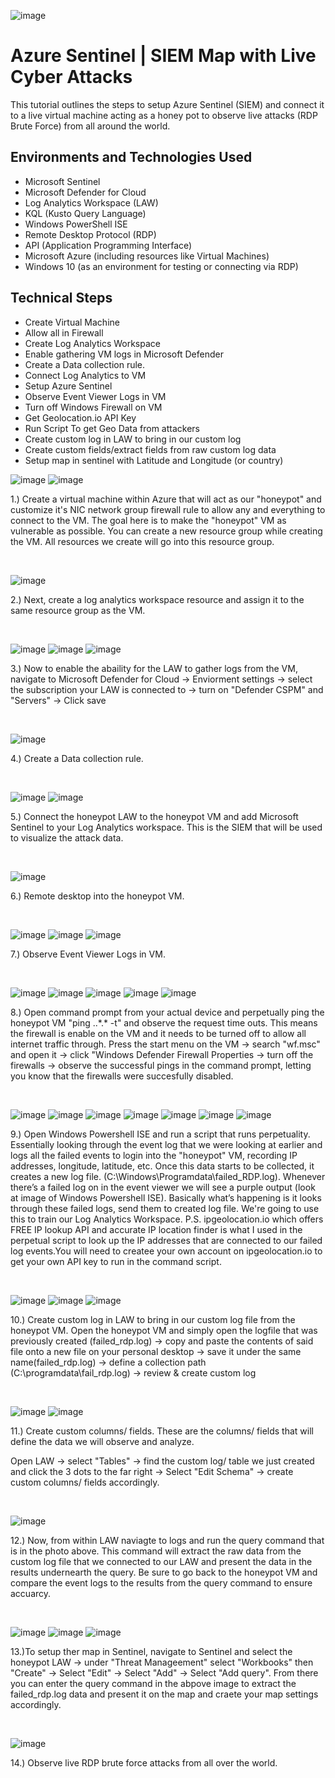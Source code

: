 <p align="center">
  
![image](https://github.com/user-attachments/assets/680b2427-2b78-43ac-b846-602246e928b9)
</p>

<h1>Azure Sentinel | SIEM Map with Live Cyber Attacks</h1>
This tutorial outlines the steps to setup Azure Sentinel (SIEM) and connect it to a live virtual machine acting as a honey pot to observe live attacks (RDP Brute Force) from all around the world.<br />

<h2>Environments and Technologies Used</h2>

- Microsoft Sentinel
- Microsoft Defender for Cloud
- Log Analytics Workspace (LAW)
- KQL (Kusto Query Language)
- Windows PowerShell ISE
- Remote Desktop Protocol (RDP)
- API (Application Programming Interface)
- Microsoft Azure (including resources like Virtual Machines)
- Windows 10 (as an environment for testing or connecting via RDP)

<h2>Technical Steps</h2>

-  Create Virtual Machine
-  Allow all in Firewall
-  Create Log Analytics Workspace
-  Enable gathering VM logs in Microsoft Defender
-  Create a Data collection rule.
-  Connect Log Analytics to VM
-  Setup Azure Sentinel
-  Observe Event Viewer Logs in VM
-  Turn off Windows Firewall on VM
-  Get Geolocation.io API Key
-  Run Script To get Geo Data from attackers
-  Create custom log in LAW to bring in our custom log
-  Create custom fields/extract fields from raw custom log data
-  Setup map in sentinel with Latitude and Longitude (or country)

<p>
  
![image](https://github.com/user-attachments/assets/4aa31c42-415c-456a-9987-9b75dd5c6938) ![image](https://github.com/user-attachments/assets/ece9c0d8-5742-4393-9d7c-59778bfaaba4)
</p>
<p>
1.) Create a virtual machine within Azure that will act as our "honeypot" and customize it's NIC network group firewall rule to allow any and everything to connect to the VM. The goal here is to make the "honeypot" VM as vulnerable as possible. You can create a new resource group while creating the VM. All resources we create will go into this resource group.
</p>
<br />

<p>
  
![image](https://github.com/user-attachments/assets/098fe3fc-3bcc-4fae-8245-52fe1b955851)
</p>
<p>
2.) Next, create a log analytics workspace resource and assign it to the same resource group as the VM.
</p>
<br />

<p>
  
![image](https://github.com/user-attachments/assets/b44a431c-250f-4bb4-8640-58aa1d43c09c) ![image](https://github.com/user-attachments/assets/5fa0e71a-07e5-4cf7-81f3-fa9edf934444) ![image](https://github.com/user-attachments/assets/1eef6856-70c6-4634-9d4c-9f3ccff0be49)
</p>
<p>
3.)  Now to enable the abaility for the LAW to gather logs from the VM, navigate to Microsoft Defender for Cloud -> Enviorment settings -> select the subscription your LAW is connected to -> turn on "Defender CSPM" and "Servers" -> Click save
</p>
<br />

<p>

![image](https://github.com/user-attachments/assets/1363defe-21f3-45b4-9592-fe73f1ac7538)
</p>
<p>
4.) Create a Data collection rule.
</p>
<br />

<p>
  
![image](https://github.com/user-attachments/assets/8258d097-ac7f-46ec-b309-94103297ac39) ![image](https://github.com/user-attachments/assets/c81c7831-fe5c-41f2-8521-2365a1d9d83f)
</p>
<p>
5.) Connect the honeypot LAW to the honeypot VM and add Microsoft Sentinel to your Log Analytics workspace. This is the SIEM that will be used to visualize the attack data.
</p>
<br />

<p>
  
![image](https://github.com/user-attachments/assets/8b787ad8-49c2-4dc0-8357-e0b5e2dca021)
</p>
<p>
6.) Remote desktop into the honeypot VM.
</p>
<br />

<p>
  
![image](https://github.com/user-attachments/assets/4f635fbe-3944-4b45-a32d-27320bb1106e) ![image](https://github.com/user-attachments/assets/10ecd0aa-aec1-4644-b47c-e85cc3e76ef1) ![image](https://github.com/user-attachments/assets/7a0864cc-0ac2-4be0-8522-852e683a4b31)
</p>
<p>
7.) Observe Event Viewer Logs in VM.
</p>
<br />

<p>
  
![image](https://github.com/user-attachments/assets/5c547771-9a54-4300-b30b-70098472cc88) ![image](https://github.com/user-attachments/assets/31f1dae9-9725-4eaf-b2bf-001f165d0316) ![image](https://github.com/user-attachments/assets/3e27957e-8569-4cb4-a919-e4eade086e4f) ![image](https://github.com/user-attachments/assets/bf41e6ca-d7f7-475b-8733-05f0f86edc4e) ![image](https://github.com/user-attachments/assets/0fb082c9-7076-4b3a-9692-075ed10b6b5b)
</p>
<p>
8.) Open command prompt from your actual device and perpetually ping the honeypot VM "ping ..*.* -t" and observe the request time outs. This means the firewall is enable on the VM and it needs to be turned off to allow all internet traffic through.  Press the start menu on the VM -> search "wf.msc" and open it -> click "Windows Defender Firewall Properties -> turn off the firewalls -> observe the successful pings in the command prompt, letting you know that the firewalls were succesfully disabled.
</p>
<br />

<p>

![image](https://github.com/user-attachments/assets/5dc66f0a-c08f-4900-bb6a-3424192eed36) ![image](https://github.com/user-attachments/assets/e0d37289-ee9c-4712-87cb-5dd0f98fbf3a) ![image](https://github.com/user-attachments/assets/c8226abe-38c1-4b35-afcc-357903544f50) ![image](https://github.com/user-attachments/assets/1fc265be-21bf-4ad2-87d0-dc1b12f83d8a) ![image](https://github.com/user-attachments/assets/cfbee080-dad6-4173-8cca-bda69873e102) ![image](https://github.com/user-attachments/assets/54b5453d-4c26-4e01-aa3b-4e97a5328189) ![image](https://github.com/user-attachments/assets/3af96167-9a0d-4e2a-b35d-1786a3b50275)

</p>
<p>
9.) Open Windows Powershell ISE and run a script that runs perpetuality. Essentially looking through the event log that we were looking at earlier and logs all the failed events to login into the "honeypot" VM, recording IP addresses, longitude, latitude, etc. Once this data starts to be collected, it creates a new log file. (C:\Windows\Programdata\failed_RDP.log). Whenever there’s a failed log on in the event viewer we will see a purple output (look at image of Windows Powershell ISE). Basically what’s happening is it looks through these failed logs, send them to created log file. We're going to use this to train our Log Analytics Workspace.
P.S. ipgeolocation.io which offers FREE IP lookup API and accurate IP location finder is what I used in the perpetual script to look up the IP addresses that are connected to our failed log events.You will need to createe your own account on ipgeolocation.io to get your own API key to run in the command script.
</p>
<br />

<p>
  
![image](https://github.com/user-attachments/assets/588c0ef8-a0a8-4179-a325-55a626839d6f) ![image](https://github.com/user-attachments/assets/40da8023-fc58-43f6-a87c-7740d6c8af74) ![image](https://github.com/user-attachments/assets/5c862de3-c630-47ca-9b95-886168456c9a)
</p>
<p>
10.) Create custom log in LAW to bring in our custom log file from the honeypot VM. Open the honeypot VM and simply open the logfile that was previously created (failed_rdp.log) -> copy and paste the contents of said file onto a new file on your personal desktop -> save it under the same name(failed_rdp.log) -> define a collection path (C:\programdata\fail_rdp.log) -> review & create custom log
</p>
<br />

<p>
  
![image](https://github.com/user-attachments/assets/81a6db96-a931-4763-9482-092d9dd3ddf8) ![image](https://github.com/user-attachments/assets/0118f0f9-c9a1-41f7-aa12-302e99a6b5c8)
</p>
<p>
11.) Create custom columns/ fields. These are the columns/ fields that will define the data we will observe and analyze. 

  Open LAW -> select "Tables" -> find the custom log/ table we just created and click the 3 dots to the far right -> Select "Edit Schema" -> create custom columns/ fields accordingly.
</p>
<br />

<p>
  
![image](https://github.com/user-attachments/assets/9e7dc04b-80a1-413c-91d1-5187dcc5acb4)
</p>
<p>
12.) Now, from within LAW naviagte to logs and run the query command that is in the photo above. This command will extract the raw data from the custom log file that we connected to our LAW and present the data in the results undernearth the query. Be sure to go back to the honeypot VM and compare the event logs to the results from the query command to ensure accuarcy.
</p>
<br />

<p>

![image](https://github.com/user-attachments/assets/aad90454-9d64-40d1-b5e8-9836a9f693eb) ![image](https://github.com/user-attachments/assets/e17840f8-870b-40fa-bf3f-322642a7db7a) ![image](https://github.com/user-attachments/assets/d184fd1a-c7bc-4809-ac1c-2b8d83b4a2fa)


</p>
<p>
13.)To setup ther map in Sentinel, navigate to Sentinel and select the honeypot LAW -> under "Threat Manageement" select "Workbooks" then "Create" -> Select "Edit" -> Select "Add" -> Select "Add query". From there you can enter the query command in the abpove image to extract the failed_rdp.log data and present it on the map and craete your map settings accordingly.
</p>
<br />

<p>
  
![image](https://github.com/user-attachments/assets/6d0f29ca-360e-456e-aa3b-0277da90893c)
</p>
<p>
14.) Observe live RDP brute force attacks from all over the world.
</p>
<br />
